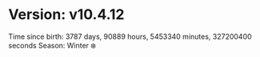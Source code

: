 # Version: v10.4.12
Time since birth: 3787 days, 90889 hours, 5453340 minutes, 327200400 seconds
Season: Winter ❄️
